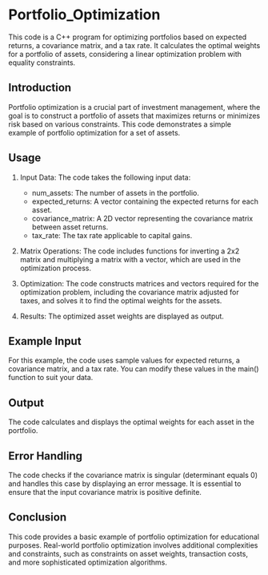 # Portfolio_Optimization
This code is a C++ program for optimizing portfolios based on expected returns, a covariance matrix, and a tax rate. It calculates the optimal weights for a portfolio of assets, considering a linear optimization problem with equality constraints.

## Introduction
Portfolio optimization is a crucial part of investment management, where the goal is to construct a portfolio of assets that maximizes returns or minimizes risk based on various constraints. This code demonstrates a simple example of portfolio optimization for a set of assets.

## Usage
1. Input Data: The code takes the following input data:
   - num_assets: The number of assets in the portfolio.
   - expected_returns: A vector containing the expected returns for each asset.
   - covariance_matrix: A 2D vector representing the covariance matrix between asset returns.
   - tax_rate: The tax rate applicable to capital gains.
2. Matrix Operations: The code includes functions for inverting a 2x2 matrix and multiplying a matrix with a vector, which are used in the optimization process.

3. Optimization: The code constructs matrices and vectors required for the optimization problem, including the covariance matrix adjusted for taxes, and solves it to find the optimal weights for the assets.

4. Results: The optimized asset weights are displayed as output.

## Example Input
For this example, the code uses sample values for expected returns, a covariance matrix, and a tax rate. You can modify these values in the main() function to suit your data.

## Output
The code calculates and displays the optimal weights for each asset in the portfolio.

## Error Handling
The code checks if the covariance matrix is singular (determinant equals 0) and handles this case by displaying an error message. It is essential to ensure that the input covariance matrix is positive definite.

## Conclusion
This code provides a basic example of portfolio optimization for educational purposes. Real-world portfolio optimization involves additional complexities and constraints, such as constraints on asset weights, transaction costs, and more sophisticated optimization algorithms.
